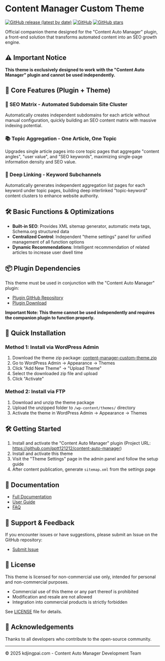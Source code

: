 # Content Manager Custom Theme

[![GitHub release (latest by date)](https://img.shields.io/github/v/release/pptt121212/content-manager-custom-theme)](https://github.com/pptt121212/content-manager-custom-theme/releases)
[![GitHub](https://img.shields.io/github/license/pptt121212/content-manager-custom-theme)](https://github.com/pptt121212/content-manager-custom-theme/blob/main/LICENSE)
[![GitHub stars](https://img.shields.io/github/stars/pptt121212/content-manager-custom-theme)](https://github.com/pptt121212/content-manager-custom-theme/stargazers)

Official companion theme designed for the "Content Auto Manager" plugin, a front-end solution that transforms automated content into an SEO growth engine.

## ⚠️ Important Notice

**This theme is exclusively designed to work with the "Content Auto Manager" plugin and cannot be used independently.**

## 🎯 Core Features (Plugin + Theme)

### 🔗 SEO Matrix - Automated Subdomain Site Cluster
Automatically creates independent subdomains for each article without manual configuration, quickly building an SEO content matrix with massive indexing potential.

### 📚 Topic Aggregation - One Article, One Topic
Upgrades single article pages into core topic pages that aggregate "content angles", "user value", and "SEO keywords", maximizing single-page information density and SEO value.

### 🔄 Deep Linking - Keyword Subchannels
Automatically generates independent aggregation list pages for each keyword under topic pages, building deep interlinked "topic-keyword" content clusters to enhance website authority.

## 🛠 Basic Functions & Optimizations

- **Built-in SEO**: Provides XML sitemap generator, automatic meta tags, Schema.org structured data
- **Centralized Control**: Independent "theme settings" panel for unified management of all function options
- **Dynamic Recommendations**: Intelligent recommendation of related articles to increase user dwell time

## 📦 Plugin Dependencies

This theme must be used in conjunction with the "Content Auto Manager" plugin:

- [Plugin GitHub Repository](https://github.com/pptt121212/content-auto-manager)
- [Plugin Download](https://github.com/pptt121212/content-auto-manager/releases)

**Important Note: This theme cannot be used independently and requires the companion plugin to function properly.**

## 🚀 Quick Installation

### Method 1: Install via WordPress Admin
1. Download the theme zip package: [content-manager-custom-theme.zip](https://github.com/pptt121212/content-manager-custom-theme/releases/download/v1.0.2/content-manager-custom-theme-v1.0.2.zip)
2. Go to WordPress Admin → Appearance → Themes
3. Click "Add New Theme" → "Upload Theme"
4. Select the downloaded zip file and upload
5. Click "Activate"

### Method 2: Install via FTP
1. Download and unzip the theme package
2. Upload the unzipped folder to `/wp-content/themes/` directory
3. Activate the theme in WordPress Admin → Appearance → Themes

## 🛠 Getting Started

1. Install and activate the "Content Auto Manager" plugin (Project URL: https://github.com/pptt121212/content-auto-manager)
2. Install and activate this theme
3. Visit the "Theme Settings" page in the admin panel and follow the setup guide
4. After content publication, generate `sitemap.xml` from the settings page

## 📖 Documentation

- [Full Documentation](https://github.com/pptt121212/content-manager-custom-theme/blob/main/docs/index.md)
- [User Guide](https://github.com/pptt121212/content-manager-custom-theme/wiki)
- [FAQ](https://github.com/pptt121212/content-manager-custom-theme/wiki/FAQ)

## 🐛 Support & Feedback

If you encounter issues or have suggestions, please submit an Issue on the GitHub repository:
- [Submit Issue](https://github.com/pptt121212/content-manager-custom-theme/issues)

## 📄 License

This theme is licensed for non-commercial use only, intended for personal and non-commercial purposes.

- Commercial use of this theme or any part thereof is prohibited
- Modification and resale are not allowed
- Integration into commercial products is strictly forbidden

See [LICENSE](LICENSE) file for details.

## 🙏 Acknowledgements

Thanks to all developers who contribute to the open-source community.

---

© 2025 kdjingpai.com - Content Auto Manager Development Team